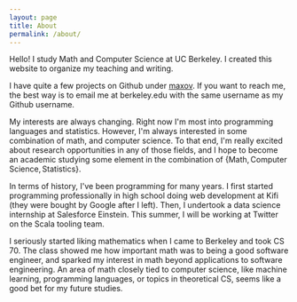 ```yaml
---
layout: page
title: About
permalink: /about/
---
```


Hello! I study Math and Computer Science at UC Berkeley.
I created this website to organize my teaching and writing.

I have quite a few projects on Github under [maxov](https://github.com/maxov).
If you want to reach me, the best way is to email me at berkeley.edu with the same username as my Github username.

My interests are always changing.
Right now I'm most into programming languages and statistics.
However, I'm always interested in some combination of math, and computer science.
To that end, I'm really excited about research opportunities in any of those fields, and I hope to
become an academic studying some element in the combination of $\{\text{Math}, \text{Computer Science}, \text{Statistics}\}$.

In terms of history, I've been programming for many years. I first started programming professionally in high school doing web development at Kifi (they were bought by Google after I left).
Then, I undertook a data science internship at Salesforce Einstein.
This summer, I will be working at Twitter on the Scala tooling team.

I seriously started liking mathematics when I came to Berkeley and took CS 70.
The class showed me how important math was to being a good software engineer,
and sparked my interest in math beyond applications to software engineering.
An area of math closely tied to computer science, like machine learning, programming languages,
or topics in theoretical CS, seems like a good bet for my future studies.